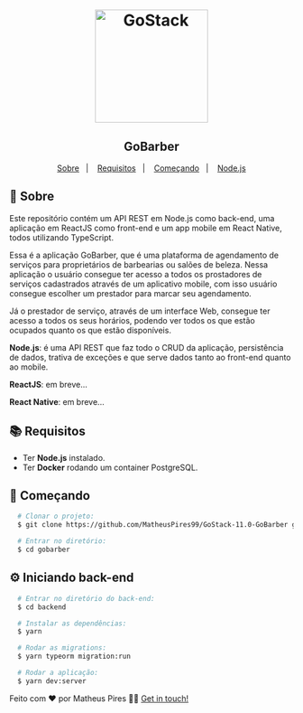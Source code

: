 <h1 align="center">
    <img alt="GoStack" src="https://rocketseat-cdn.s3-sa-east-1.amazonaws.com/bootcamp-header.png" width="200px" />
</h1>

<h2 align="center">
  GoBarber
</h2>

<p align="center">
  <a href="#page_with_curl-sobre">Sobre</a>&nbsp;&nbsp;&nbsp;|&nbsp;&nbsp;&nbsp;
  <a href="#books-requisitos">Requisitos</a>&nbsp;&nbsp;&nbsp;|&nbsp;&nbsp;&nbsp;
  <a href="#rocket-começando">Começando</a>&nbsp;&nbsp;&nbsp;|&nbsp;&nbsp;&nbsp;
  <a href="#gear-iniciando-back-end">Node.js</a><!-- &nbsp;&nbsp;&nbsp;|&nbsp;&nbsp;&nbsp; -->
  <!-- <a href="#computer-inicinado-front-end">ReactJS</a>&nbsp;&nbsp;&nbsp;|&nbsp;&nbsp;&nbsp;
  <a href="#iphone-iniciando-mobile">React Native</a> -->
</p>

## :page_with_curl: Sobre
Este repositório contém um API REST em Node.js como back-end, uma aplicação em ReactJS como front-end e um app mobile em React Native, todos utilizando TypeScript.

Essa é a aplicação GoBarber, que é uma plataforma de agendamento de serviços para proprietários de barbearias ou salões de beleza. Nessa aplicação o usuário consegue ter acesso a todos os prostadores de serviços cadastrados através de um aplicativo mobile, com isso usuário consegue escolher um prestador para marcar seu agendamento.

Já o prestador de serviço, através de um interface Web, consegue ter acesso a todos os seus horários, podendo ver todos os que estão ocupados quanto os que estão disponíveis.

**Node.js**: é uma API REST que faz todo o CRUD da aplicação, persistência de dados, trativa de exceções e que serve dados tanto ao front-end quanto ao mobile.

**ReactJS**: em breve...

**React Native**: em breve...

## :books: Requisitos
- Ter **Node.js** instalado.
- Ter **Docker** rodando um container PostgreSQL.
<!-- - Um dispositivo ou emulador iOS ou Android -->

## :rocket: Começando
``` bash
  # Clonar o projeto:
  $ git clone https://github.com/MatheusPires99/GoStack-11.0-GoBarber gobarber

  # Entrar no diretório:
  $ cd gobarber
```

## :gear: Iniciando back-end
```bash
  # Entrar no diretório do back-end:
  $ cd backend

  # Instalar as dependências:
  $ yarn

  # Rodar as migrations:
  $ yarn typeorm migration:run

  # Rodar a aplicação:
  $ yarn dev:server
```

Feito com ❤️ por Matheus Pires 👋🏻 [Get in touch!](https://github.com/MatheusPires99)
